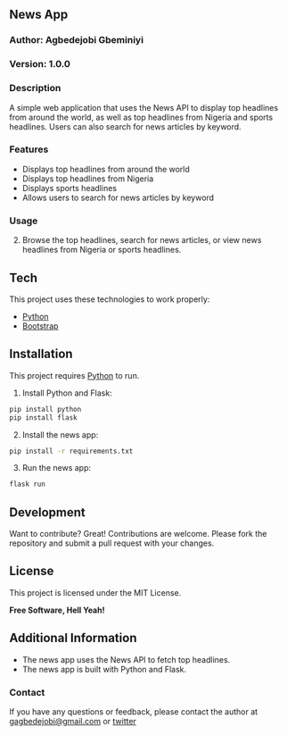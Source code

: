 ## News App

### Author: Agbedejobi Gbeminiyi

### Version: 1.0.0

### Description

A simple web application that uses the News API to display top headlines from around the world, as well as top headlines from Nigeria and sports headlines. Users can also search for news articles by keyword.

### Features

* Displays top headlines from around the world
* Displays top headlines from Nigeria
* Displays sports headlines
* Allows users to search for news articles by keyword

### Usage

2. Browse the top headlines, search for news articles, or view news headlines from Nigeria or sports headlines.

## Tech

This project uses these technologies to work properly:

- [Python]
- [Bootstrap]

## Installation

This project requires [Python](https://python.org/) to run.
1. Install Python and Flask:
```sh
pip install python
pip install flask
```
2. Install the news app:

```sh
pip install -r requirements.txt
```

3. Run the news app:

```sh
flask run
```

## Development

Want to contribute? Great!
Contributions are welcome. Please fork the repository and submit a pull request with your changes.

## License
This project is licensed under the MIT License.

**Free Software, Hell Yeah!**

## Additional Information

* The news app uses the News API to fetch top headlines.
* The news app is built with Python and Flask.

### Contact

If you have any questions or feedback, please contact the author at gagbedejobi@gmail.com or [twitter](https://twitter.com/Gbeminiyi_A)

[//]: # (These are reference links used in the body of this note and get stripped out when the markdown processor does its job. There is no need to format nicely because it shouldn't be seen. Thanks SO - http://stackoverflow.com/questions/4823468/store-comments-in-markdown-syntax)

   [dill]: <https://github.com/joemccann/dillinger>
   [git-repo-url]: <https://github.com/joemccann/dillinger.git>
   [john gruber]: <http://daringfireball.net>
   [df1]: <http://daringfireball.net/projects/markdown/>
   [markdown-it]: <https://github.com/markdown-it/markdown-it>
   [Ace Editor]: <http://ace.ajax.org>
   [node.js]: <http://nodejs.org>
   [Twitter Bootstrap]: <http://twitter.github.com/bootstrap/>
   [jQuery]: <http://jquery.com>
   [@tjholowaychuk]: <http://twitter.com/tjholowaychuk>
   [express]: <http://expressjs.com>
   [AngularJS]: <http://angularjs.org>
   [Gulp]: <http://gulpjs.com>

   [PlDb]: <https://github.com/joemccann/dillinger/tree/master/plugins/dropbox/README.md>
   [PlGh]: <https://github.com/joemccann/dillinger/tree/master/plugins/github/README.md>
   [PlGd]: <https://github.com/joemccann/dillinger/tree/master/plugins/googledrive/README.md>
   [PlOd]: <https://github.com/joemccann/dillinger/tree/master/plugins/onedrive/README.md>
   [PlMe]: <https://github.com/joemccann/dillinger/tree/master/plugins/medium/README.md>
   [PlGa]: <https://github.com/RahulHP/dillinger/blob/master/plugins/googleanalytics/README.md>
   
   [python]: <https://www.python.org/>
   [Bootstrap]: <https://getbootstrap.com/docs/5.0/getting-started/introduction/>
